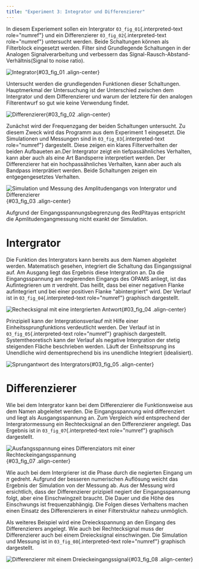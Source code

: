 ```yaml
---
title: "Experiment 3: Integrator und Differenzierer"
---
```


In diesem Experiement sollen ein Intergrator
`03_fig_01`{.interpreted-text role="numref"} und ein Differenzierer
`03_fig_02`{.interpreted-text role="numref"} untersucht werden. Beide
Schaltungen können als Filterblock eingesetzt werden. Filter sind
Grundlegende Schaltungen in der Analogen Signalverarbeitung und
verbessern das Signal-Rausch-Abstand-Verhältnis(Signal to noise ratio).

![Integrator](img/Experiment_03/integrator.png){#03_fig_01
.align-center}

Untersucht werden die grundlegenden Funktionen dieser Schaltungen.
Hauptmerkmal der Untersuchung ist der Unterschied zwischen dem
Intergrator und dem Differenzierer und warum der letztere für den
analogen Filterentwurf so gut wie keine Verwendung findet.

![Differenzierer](img/Experiment_03/differentiator.png){#03_fig_02
.align-center}

Zunächst wird der Frequenzgang der beiden Schaltungen untersucht. Zu
diesem Zweck wird das Programm aus dem Experiment 1 eingesetzt. Die
Simulationen und Messungen sind in `03_fig_03`{.interpreted-text
role="numref"} dargestellt. Diese zeigen ein klares Filterverhalten der
beiden Aufbaueten an.Der Intergrator zeigt ein tiefpassähnliches
Verhalten, kann aber auch als eine Art Bandsperre interpretiert werden.
Der Differenzierer hat ein hochpassähnliches Verhalten, kann aber auch
als Bandpass interprätiert werden. Beide Schaltungen zeigen ein
entgegengesetztes Verhalten.

![Simulation und Messung des Amplitudengangs von Intergrator und
Differenzierer](img/Experiment_03/amplitudengang_messung_simulation.png){#03_fig_03
.align-center}

Aufgrund der Eingangsspannungsbegrenzung des RedPitayas entspricht die
Apmlitudengangmessung nicht exankt der Simulation.

# Intergrator

Die Funktion des Intergrators kann bereits aus dem Namen abgeleitet
werden. Matematisch gesehen, integriert die Schaltung das Eingangssignal
auf. Am Ausgang liegt das Ergebnis diese Intergration an. Da die
Eingangsspannung am negierenden Eingangs des OPAMS anliegt, ist das
Aufintegrieren um $\pi$ verdreht. Das heißt, dass bei einer negativen
Flanke aufintegriert und bei einer positiven Flanke \"abintergriert\"
wird. Der Verlauf ist in `03_fig_04`{.interpreted-text role="numref"}
graphisch dargestellt.

![Rechecksignal mit eine intergrierten
Antwort](img/Experiment_03/squarewave_integrator.png){#03_fig_04
.align-center}

Prinzipiell kann der Intergrationsverlauf mit Hilfe einer
Einheitssprungfunktions verdeutlicht werden. Der Verlauf ist in
`03_fig_05`{.interpreted-text role="numref"} graphisch dargestellt.
Systemtheoretisch kann der Verlauf als negative Intergration der stetig
steigenden Fläche beschrieben werden. Läuft der Einheitssprung ins
Unendliche wird dementsprechend bis ins unendliche Integriert
(idealisiert).

![Sprungantwort des
Intergrators](img/Experiment_03/step_integrator.png){#03_fig_05
.align-center}

# Differenzierer

Wie bei dem Intergrator kann bei dem Differenzierer die Funktionsweise
aus dem Namen abgeleitet werden. Die Eingangsspannung wird differenziert
und liegt als Ausgangsspannung an. Zum Vergleich wird entsprechend der
Intergratormessung ein Rechtecksignal an den Differenzierer angelegt.
Das Ergebnis ist in `03_fig_07`{.interpreted-text role="numref"}
graphisch dargestellt.

![Ausfangsspannung eines Differenziators mit einer
Rechteckeingangsspannung](img/Experiment_03/squarewave_differentiator.png){#03_fig_07
.align-center}

Wie auch bei dem Intergrierer ist die Phase durch die negierten Eingang
um $\pi$ gedreht. Aufgrund der besseren numerischen Auflösung weicht das
Ergebnis der Simulation von der Messung ab. Aus der Messung wird
ersichtlich, dass der Differenzierer prizipiell negiert der
Eingangsspannung folgt, aber eine Einschwingzeit braucht. Die Dauer und
die Höhe des Einschwungs ist frequenzabhängig. Die Folgen dieses
Verhaltens machen einen Einsatz des Differenzierers in einer
Filterstruktur nahezu unmöglich.

Als weiteres Beispiel wird eine Dreieckspannung an den Eingang des
Differenzierers angelegt. Wie auch bei Rechtecksignal muss der
Differenzierer auch bei einem Dreiecksignal einschwingen. Die Simulation
und Messung ist in `03_fig_08`{.interpreted-text role="numref"}
graphisch dargestellt.

![Differenzierer mit einem
Dreieckeingangssignal](img/Experiment_03/triangular_differentiator.png){#03_fig_08
.align-center}
